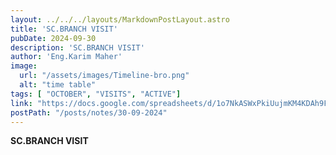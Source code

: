 ```yaml
---
layout: ../../../layouts/MarkdownPostLayout.astro
title: 'SC.BRANCH VISIT'
pubDate: 2024-09-30
description: 'SC.BRANCH VISIT'
author: 'Eng.Karim Maher'
image:
  url: "/assets/images/Timeline-bro.png"
  alt: "time table"
tags: [ "OCTOBER", "VISITS", "ACTIVE"]
link: "https://docs.google.com/spreadsheets/d/1o7NkASWxPkiUujmKM4KDAh9F_5XhhvYA/edit?usp=sharing&ouid=106439338913487915657&rtpof=true&sd=true"
postPath: "/posts/notes/30-09-2024"
---
```



**SC.BRANCH VISIT**